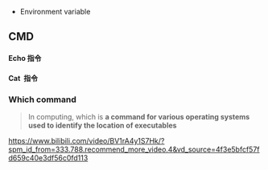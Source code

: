 * Environment variable


## CMD

#### Echo 指令

#### Cat  指令


### Which command
> In computing, which is **a command for various operating systems used to identify the location of executables**



https://www.bilibili.com/video/BV1rA4y1S7Hk/?spm_id_from=333.788.recommend_more_video.4&vd_source=4f3e5bfcf57fd659c40e3df56c0fd113